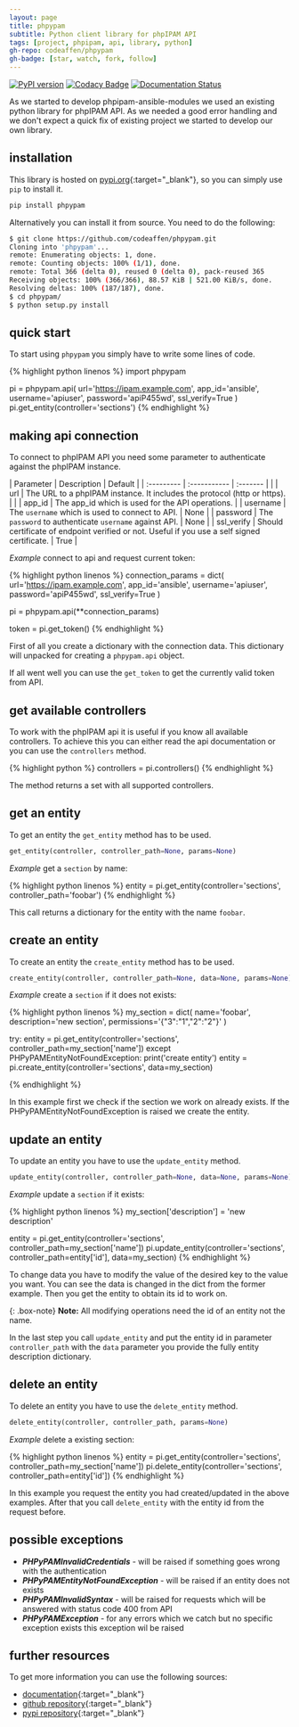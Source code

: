 ```yaml
---
layout: page
title: phpypam
subtitle: Python client library for phpIPAM API
tags: [project, phpipam, api, library, python]
gh-repo: codeaffen/phpypam
gh-badge: [star, watch, fork, follow]
---
```


[![PyPI version](https://badge.fury.io/py/phpypam.svg)](https://badge.fury.io/py/phpypam)
[![Codacy Badge](https://app.codacy.com/project/badge/Grade/ed3511c33a254bfe942777c9ef3251e3)](https://www.codacy.com/gh/codeaffen/phpypam/dashboard?utm_source=github.com&amp;utm_medium=referral&amp;utm_content=codeaffen/phpypam&amp;utm_campaign=Badge_Grade)
[![Documentation Status](https://readthedocs.org/projects/phpypam/badge/?version=latest)](https://phpypam.readthedocs.io/en/latest/?badge=latest)

As we started to develop phpipam-ansible-modules we used an existing python library for phpIPAM API. As we needed a good error handling and we don't expect a quick fix of existing project we started to develop our own library.

## installation

This library is hosted on [pypi.org](https://pypi.org/project/phpypam/){:target="_blank"}, so you can simply use `pip` to install it.

~~~bash
pip install phpypam
~~~

Alternatively you can install it from source. You need to do the following:

~~~bash
$ git clone https://github.com/codeaffen/phpypam.git
Cloning into 'phpypam'...
remote: Enumerating objects: 1, done.
remote: Counting objects: 100% (1/1), done.
remote: Total 366 (delta 0), reused 0 (delta 0), pack-reused 365
Receiving objects: 100% (366/366), 88.57 KiB | 521.00 KiB/s, done.
Resolving deltas: 100% (187/187), done.
$ cd phpypam/
$ python setup.py install
~~~

## quick start

To start using `phpypam` you simply have to write some lines of code.

{% highlight python linenos %}
import phpypam

pi = phpypam.api(
  url='https://ipam.example.com',
  app_id='ansible',
  username='apiuser',
  password='apiP455wd',
  ssl_verify=True
)
pi.get_entity(controller='sections')
{% endhighlight %}

## making api connection

To connect to phpIPAM API you need some parameter to authenticate against the phpIPAM instance.

| Parameter | Description | Default |
| :--------- | :----------- | :------- | |
| url | The URL to a phpIPAM instance. It includes the protocol (http or https). | |
| app_id | The app_id which is used for the API operations. |
| username | The `username` which is used to connect to API. | None |
| password | The `password` to authenticate `username` against API. | None |
| ssl_verify | Should certificate of endpoint verified or not. Useful if you use a self signed certificate. | True |

*Example* connect to api and request current token:

{% highlight python linenos %}
connection_params = dict(
url='https://ipam.example.com',
  app_id='ansible',
  username='apiuser',
  password='apiP455wd',
  ssl_verify=True
)

pi = phpypam.api(**connection_params)

token = pi.get_token()
{% endhighlight %}

First of all you create a dictionary with the connection data. This dictionary will unpacked for creating a `phpypam.api` object.

If all went well you can use the `get_token` to get the currently valid token from API.

## get available controllers

To work with the phpIPAM api it is useful if you know all available controllers. To achieve this you can either read the api documentation or you can use the `controllers` method.

{% highlight python %}
controllers = pi.controllers()
{% endhighlight %}

The method returns a set with all supported controllers.

## get an entity

To get an entity the `get_entity` method has to be used.

~~~python
get_entity(controller, controller_path=None, params=None)
~~~

*Example* get a `section` by name:

{% highlight python linenos %}
entity = pi.get_entity(controller='sections', controller_path='foobar')
{% endhighlight %}

This call returns a dictionary for the entity with the name `foobar`.

## create an entity

To create an entity the `create_entity` method has to be used.

~~~python
create_entity(controller, controller_path=None, data=None, params=None)
~~~

*Example* create a `section` if it does not exists:

{% highlight python linenos %}
my_section = dict(
    name='foobar',
    description='new section',
    permissions='{"3":"1","2":"2"}'
)

try:
    entity = pi.get_entity(controller='sections', controller_path=my_section['name'])
except PHPyPAMEntityNotFoundException:
    print('create entity')
    entity = pi.create_entity(controller='sections', data=my_section)

{% endhighlight %}

In this example first we check if the section we work on already exists. If the PHPyPAMEntityNotFoundException is raised we create the entity.

## update an entity

To update an entity you have to use the `update_entity` method.

~~~python
update_entity(controller, controller_path=None, data=None, params=None)
~~~

*Example* update a `section` if it exists:

{% highlight python linenos %}
my_section['description'] = 'new description'

entity = pi.get_entity(controller='sections', controller_path=my_section['name'])
pi.update_entity(controller='sections', controller_path=entity['id'], data=my_section)
{% endhighlight %}

To change data you have to modify the value of the desired key to the value you want. You can see the data is changed in the dict from the former example.
Then you get the entity to obtain its id to work on.

{: .box-note}
**Note:** All modifying operations need the id of an entity not the name.

In the last step you call `update_entity` and put the entity id in parameter `controller_path` with the `data` parameter you provide the fully entity description dictionary.

## delete an entity

To delete an entity you have to use the `delete_entity` method.

~~~python
delete_entity(controller, controller_path, params=None)
~~~

*Example* delete a existing section:

{% highlight python linenos %}
entity = pi.get_entity(controller='sections', controller_path=my_section['name'])
pi.delete_entity(controller='sections', controller_path=entity['id'])
{% endhighlight %}

In this example you request the entity you had created/updated in the above examples.
After that you call `delete_entity` with the entity id from the request before.

## possible exceptions

* ***PHPyPAMInvalidCredentials*** - will be raised if something goes wrong with the authentication
* ***PHPyPAMEntityNotFoundException*** - will be raised if an entity does not exists
* ***PHPyPAMInvalidSyntax*** - will be raised for requests which will be answered with status code 400 from API
* ***PHPyPAMException*** - for any errors which we catch but no specific exception exists this exception wil be raised

## further resources

To get more information you can use the following sources:

* [documentation](https://phpypam.readthedocs.io/en/latest/index.html){:target="_blank"}
* [github repository](https://github.com/codeaffen/phpypam){:target="_blank"}
* [pypi repository](https://pypi.org/project/phpypam/){:target="_blank"}
